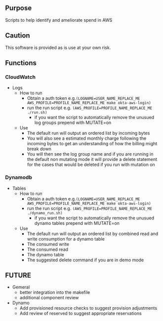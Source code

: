 ## Purpose
Scripts to help identify and ameliorate spend in AWS

## Caution
This software is provided as is use at your own risk.

## Functions
### CloudWatch
* Logs
  * How to run
    * Obtain a auth token e.g.`(LOGNAME=USER_NAME_REPLACE_ME AWS_PROFILE=PROFILE_NAME_REPLACE_ME make okta-aws-login)`
    * run the run script e.g. `(AWS_PROFILE=PROFILE_NAME_REPLACE_ME ./run.sh)`
      * if you want the script to automatically remove the unusued log groups prepend with MUTATE=on
  * Use
    * The default run will output an ordered list by incoming bytes
    * You will also see a estimated monthly charge following the incoming bytes to get an understanding of how the billing might break down
    * You will then see the log group name and if you are running in the default non mutating mode it will provide a delete statement for the cases that would  be deleted if you run with mutation on
### Dynamodb
* Tables
  * How to run
    * Obtain a auth token e.g.`(LOGNAME=USER_NAME_REPLACE_ME AWS_PROFILE=PROFILE_NAME_REPLACE_ME make okta-aws-login)`
    * run the run script e.g. `(AWS_PROFILE=PROFILE_NAME_REPLACE_ME ./dynamo_run.sh)`
      * if you want the script to automatically remove the unusued dynamo tables prepend with MUTATE=on
  * Use
    * The default run will output an ordered list by combined read and write consumption for a dynamo table
    * The consumed write
    * The consumed read
    * The dynamo table
    * The suggested delete command if you are in demo mode

## FUTURE  
* Gemeral
  * better integration into the makefile
  * additional component review
* Dynamo
  * Add provisioned resource checks to suggest provision  adjustments
  * Add review of reserved to suggest appropriate reservations 
